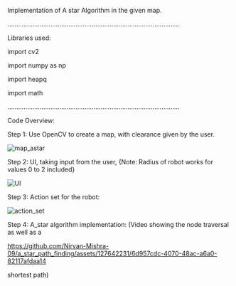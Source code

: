 Implementation of A star Algorithm in the given map.

................................................................................................

Libraries used:

import cv2

import numpy as np

import heapq

import math

................................................................................................

Code Overview:

Step 1: Use OpenCV to create a map, with clearance given by the user.


![map_astar](https://github.com/Nirvan-Mishra-09/a_star_path_finding/assets/127642231/52a23b13-463b-451f-b92c-8d0b3c41b665)


Step 2: UI, taking input from the user, {Note: Radius of robot works for values 0 to 2 included}

![UI](https://github.com/Nirvan-Mishra-09/a_star_path_finding/assets/127642231/371809ae-af76-4c0c-8b60-196bd7cd211d)


Step 3: Action set for the robot:

![action_set](https://github.com/Nirvan-Mishra-09/a_star_path_finding/assets/127642231/0d28c1b5-6bb3-4d2d-8283-862a492530dd)


Step 4: A_star algorithm implementation: (Video showing the node traversal as well as a 

https://github.com/Nirvan-Mishra-09/a_star_path_finding/assets/127642231/6d957cdc-4070-48ac-a6a0-82117afdaa14

shortest path)








